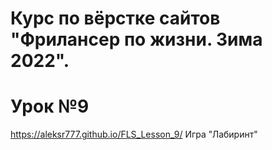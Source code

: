 # Курс по вёрстке сайтов "Фрилансер по жизни. Зима 2022".
# Урок №9
<https://aleksr777.github.io/FLS_Lesson_9/>
Игра "Лабиринт"
